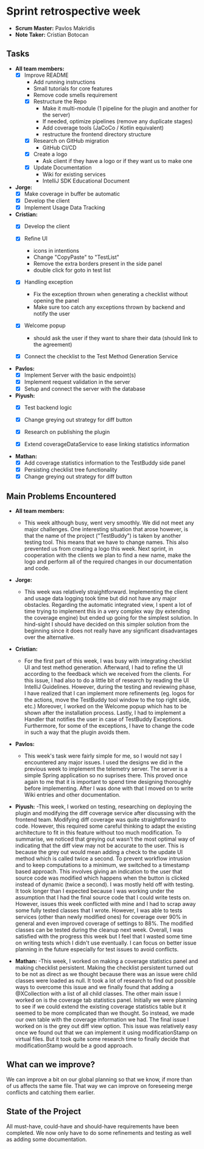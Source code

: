 # Sprint retrospective week <NUM>

- **Scrum Master:** Pavlos Makridis
- **Note Taker:** Cristian Botocan

## Tasks

- **All team members:**
  - [x] Improve README
      - Add running instructions
      - Small tutorials for core features
      - Remove code smells requirement
    - [x] Restructure the Repo
        - Make it multi-module (1 pipeline for the plugin and another for the server)
        - If needed, optimize pipelines (remove any duplicate stages)
        - Add coverage tools (JaCoCo / Kotlin equivalent)
        - restructure the frontend directory structure
    - [x] Research on GitHub migration
        - GitHub CI/CD
    - [x] Create a logo
        - Ask client if they have a logo or if they want us to make one
    - [x] Update Documentation
        - Wiki for existing services
        - IntelliJ SDK Educational Document

- **Jorge:**
  - [x] Make coverage in buffer be automatic
  - [x] Develop the client
  - [x] Implement Usage Data Tracking

- **Cristian:**
  - [x] Develop the client
  - [x] Refine UI
    - icons in intentions
    - Change "CopyPaste" to "TestList"
    - Remove the extra borders present in the side panel
    - double click for goto in test list
  - [x] Handling exception
    - Fix the exception thrown when generating a checklist without opening the panel
    - Make sure too catch any exceptions thrown by backend and notify the user
  - [x] Welcome popup
    - should ask the user if they want to share their data (should link to the agreement)
  - [x] Connect the checklist to the Test Method Generation Service


- **Pavlos:**
  - [x] Implement Server with the basic endpoint(s)
  - [x] Implement request validation in the server
  - [x] Setup and connect the server with the database
    
- **Piyush:**
  - [x] Test backend logic
  - [x] Change greying out strategy for diff button
  - [x] Research on publishing the plugin
  - [x] Extend coverageDataService to ease linking statistics information


- **Mathan:**
  - [x] Add coverage statistics information to the TestBuddy side panel
  - [x] Persisting checklist tree functionality
  - [x] Change greying out strategy for diff button
    
## Main Problems Encountered

- **All team members:**
  - This week although busy, went very smoothly. We did not meet any major challenges. One interesting situation that arose 
  however, is that the name of the project ("TestBuddy") is taken by another testing tool. This means that we have to change names. This also prevented us from creating a logo this week. Next sprint, in cooperation with the clients we plan to find 
a new name, make the logo and perform all of the required changes in our documentation and code. 

- **Jorge:**
  - This week was relatively straightforward. Implementing the client and usage data logging took time but did not have any major obstacles. Regarding the automatic integrated view, I spent a lot of time trying to implement this in a very complex way (by extending the coverage engine) but ended up going for the simplest solution. 
    In hind-sight I should have decided on this simpler solution from the beginning since it does not really have any significant disadvantages over the alternative.

- **Cristian:**
  - For the first part of this week, I was busy with integrating checklist UI and test method generation. Afterward, I had to refine the UI according to the feedback which we received from the clients. 
    For this issue, I had also to do a little bit of research by reading the UI IntelliJ Guidelines. However, during the testing and reviewing phase, I have realized that I can implement more refinements (eg. logos for the actions, move the TestBuddy tool window to the top right side, etc.) Moreover, I worked on the Welcome popup which has to be shown after the installation process. Lastly, I had to implement a Handler that notifies the user in case of TestBuddy Exceptions. 
    Furthermore, for some of the exceptions, I have to change the code in such a way that the plugin avoids them.

- **Pavlos:**
  - This week's task were fairly simple for me, so I would not say I encountered any major issues. I used the designs we did in the previous week to implement the 
  telemetry server. The server is a simple Spring application so no suprises there. This proved once again to me that it is important to spend time designing thoroughly 
    before implementing. After I was done with that I moved on to write Wiki entries and other documentation.

- **Piyush:**
  -This week, I worked on testing, researching on deploying the plugin and modifying the diff coverage service after discussing with the frontend team. 
  Modifying diff coverage was quite straightforward to code. However, this required some careful thinking to adapt the existing architecture to fit in this feature without too much modification. 
  To summarise, we noticed that greying out wasn't the most optimal way of indicating that the diff view may not be accurate to the user.
  This is because the grey out would mean adding a check to the update UI method which is called twice a second. 
  To prevent workflow intrusion and to keep computations to a minimum, we switched to a timestamp based approach. This involves giving an indication to the user that source code was modified which happens when the button is clicked instead of dynamic (twice a second). I was mostly held off with testing. It took longer than I expected because I was working under the assumption that I had the final source code that I could write tests on. However, issues this week conflicted with mine and I had to scrap away some fully tested classes that I wrote. However, I was able to tests services (other than newly modified ones) for coverage over 90% in general and even improved coverage of settings to 88%. The modified classes can be tested during the cleanup next week. Overall, I was satisfied with the progress this week but I feel that I wasted some time on writing tests which I didn't use eventually. 
  I can focus on better issue planning in the future especially for test issues to avoid conflicts.

- **Mathan:**
  -This week, I worked on making a coverage statistics panel and making checklist persistent. 
  Making the checklist persistent turned out to be not as direct as we thought because there was an issue were child classes were loaded as null. 
  It took a lot of research to find out possible ways to overcome this issue and we finally found that adding a @XCollection with a list of all child classes. The other main issue I worked on is the coverage tab statistics panel. Initially we were planning to see if we could extend the existing coverage statistics table but it seemed to be more complicated than we thought. So instead, we made our own table with the coverage information we had. The final issue I worked on is the grey out diff view option. This issue was relatively easy once we found out that we can implement it using modificationStamp on virtual files. 
  But it took quite some research time to finally decide that modificationStamp would be a good approach.

## What can we improve?
We can improve a bit on our global planning so that we know, if more than of us affects the same file. 
That way we can improve on foreseeing merge conflicts and catching them earlier.

## State of the Project
All must-have, could-have and should-have requirements have been completed. 
We now only have to do some refinements and testing as well as adding some documentation. 
